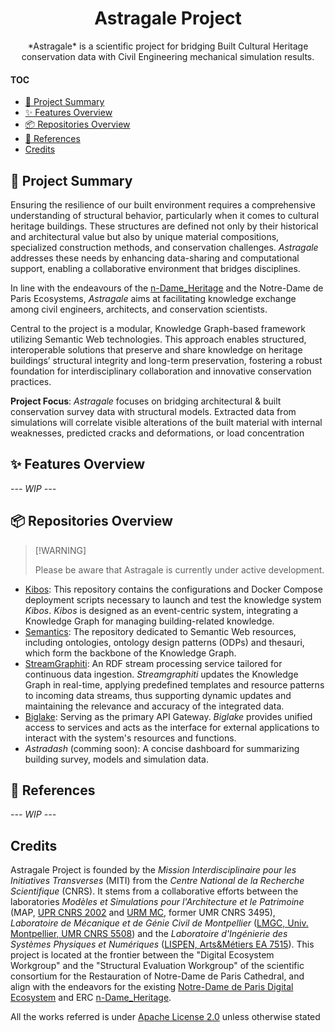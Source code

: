 <a name="readme-top"></a>

<div align="center">

<h1 align="center">Astragale Project</h1>
*Astragale* is a scientific project for bridging Built Cultural Heritage conservation data with Civil Engineering mechanical simulation results. 

</div>

#### TOC
- [🔦 Project Summary](#-project-summary)
- [✨ Features Overview](#-repositories-overview)
- [📦 Repositories Overview](#-repositories-overview)
- [📑 References](#-references)
- [Credits](#credits)


<!-- - [👋🏻 Getting Started & Join Our Community](#-getting-started--join-our-community)
- [📦 Extension Installation](#-extension-installation)
- [✨ Feature Overview](#-feature-overview)
- [🖥 Environment Support](#-environment-support)
- [📦 Ecosystem](#-ecosystem)
- [⌨️ Local Development](#️-local-development)
- [🤝 Contributing](#-contributing)
- [🩷 Sponsor](#-sponsor)
- [🔗 Links](#-links)
  - [More Products](#more-products)
  - [Credits](#credits) -->


## 🔦 Project Summary
Ensuring the resilience of our built environment requires a comprehensive understanding of structural behavior, particularly when it comes to cultural heritage buildings. These structures are defined not only by their historical and architectural value but also by unique material compositions, specialized construction methods, and conservation challenges. *Astragale* addresses these needs by enhancing data-sharing and computational support, enabling a collaborative environment that bridges disciplines.

In line with the endeavours of the [n-Dame_Heritage](http://www.ndameheritage.map.cnrs.fr/) and the Notre-Dame de Paris Ecosystems, *Astragale* aims at facilitating knowledge exchange among civil engineers, architects, and conservation scientists. 

Central to the project is a modular, Knowledge Graph-based framework utilizing Semantic Web technologies. This approach enables structured, interoperable solutions that preserve and share knowledge on heritage buildings’ structural integrity and long-term preservation, fostering a robust foundation for interdisciplinary collaboration and innovative conservation practices.

**Project Focus**: *Astragale* focuses on bridging architectural & built conservation survey data with structural models. Extracted data from simulations will correlate visible alterations of the built material with internal weaknesses, predicted cracks and deformations, or load concentration

## ✨ Features Overview
*--- WIP ---*

## 📦 Repositories Overview
> \[!WARNING]
>
> Please be aware that Astragale is currently under active development.

+ [Kibos](https://github.com/prj-astragale/kibos): This repository contains the configurations and Docker Compose deployment scripts necessary to launch and test the knowledge system *Kibos*. *Kibos* is designed as an event-centric system, integrating a Knowledge Graph for managing building-related knowledge.
+ [Semantics](https://github.com/prj-astragale/semantics): The repository dedicated to Semantic Web resources, including ontologies, ontology design patterns (ODPs) and thesauri, which form the backbone of the Knowledge Graph.
+ [StreamGraphiti](https://github.com/prj-astragale/streamgraphiti): An RDF stream processing service tailored for continuous data ingestion. *Streamgraphiti* updates the Knowledge Graph in real-time, applying predefined templates and resource patterns to incoming data streams, thus supporting dynamic updates and maintaining the relevance and accuracy of the integrated data.
+ [Biglake](https://github.com/prj-astragale/biglake): Serving as the primary API Gateway. *Biglake* provides unified access to services and acts as the interface for external applications to interact with the system's resources and functions.
+ *Astradash* (comming soon): A concise dashboard for summarizing building survey, models and simulation data.

## 📑 References
*--- WIP ---*


## Credits
Astragale Project is founded by the *Mission Interdisciplinaire pour les Initiatives Transverses* (MITI) from the *Centre National de la Recherche Scientifique* (CNRS). It stems from a collaborative efforts between the laboratories *Modèles et Simulations pour l'Architecture et le Patrimoine* (MAP, [UPR CNRS 2002](https://www.map.cnrs.fr/) and [URM MC](https://www.map.archi.fr/), former UMR CNRS 3495), *Laboratoire de Mécanique et de Génie Civil de Montpellier* ([LMGC, Univ. Montpellier, UMR CNRS 5508](https://lmgc.umontpellier.fr/)) and the *Laboratoire d'Ingénierie des Systèmes Physiques et Numériques* ([LISPEN, Arts&Métiers EA 7515](https://lispen.artsetmetiers.fr/)). This project is located at the frontier between the "Digital Ecosystem Workgroup" and the "Structural Evaluation Workgroup" of the scientific consortium for the Restauration of Notre-Dame de Paris Cathedral, and align with the endeavors for the existing [Notre-Dame de Paris Digital Ecosystem](https://www.notre-dame.science/) and ERC [n-Dame_Heritage](http://www.ndameheritage.map.cnrs.fr/). 


All the works referred is under [Apache License 2.0](https://www.apache.org/licenses/LICENSE-2.0) unless otherwise stated
